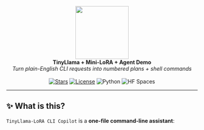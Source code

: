 <!-- ──────────────────────────────────────────────────────────────────────────────
TinyLlama-LoRA CLI Copilot · README
A drop-in, copy-paste-ready README.md
────────────────────────────────────────────────────────────────────────────── -->

<p align="center">
  <img src="https://huggingface.co/datasets/huggingface/brand-assets/resolve/main/hf-logo-with-title.svg" width="140">
  <br>
  <strong>TinyLlama + Mini-LoRA + Agent Demo</strong><br>
  <em>Turn plain-English CLI requests into numbered plans&nbsp;+ shell commands</em>
  <br><br>
  <a href="https://github.com/snehakumari1996/TinyLlama_LoRA_CLI_Copilot/stargazers"><img alt="Stars" src="https://img.shields.io/github/stars/snehakumari1996/TinyLlama_LoRA_CLI_Copilot"></a>
  <a href="https://github.com/snehakumari1996/TinyLlama_LoRA_CLI_Copilot/blob/main/LICENSE"><img alt="License" src="https://img.shields.io/github/license/snehakumari1996/TinyLlama_LoRA_CLI_Copilot"></a>
  <img alt="Python" src="https://img.shields.io/badge/python-3.10+-blue">
  <img alt="HF Spaces" src="https://img.shields.io/badge/model-TinyLlama-1.1B-Chat-blueviolet">
</p>

---

## ✨ What is this?

`TinyLlama-LoRA CLI Copilot` is a **one-file command-line assistant**:

